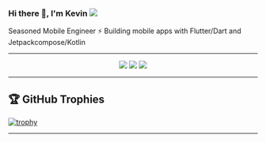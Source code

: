 ### Hi there 👋, I'm Kevin ![](https://pbs.twimg.com/profile_banners/860357608552763393/1593430830/1500x500)

Seasoned Mobile Engineer ⚡️ Building mobile apps with Flutter/Dart and Jetpackcompose/Kotlin


<hr>

<p align="center">
  <img src ="https://github-readme-stats.vercel.app/api?username=Donkelv&show_icons=true&count_private=true&theme=darcula&hide_border=true&hide=issues,contribs&bg_color=00000000">
  <img src ="https://github-readme-stats.vercel.app/api/top-langs/?username=Donkelv&layout=compact&hide_border=true&theme=darcula&bg_color=00000000&langs_count=6">
  <img src ="https://github-readme-streak-stats.herokuapp.com?user=Donkelv&theme=darcula&hide_border=true&background=FFFFFF00">
</p>

<hr>

## 🏆 GitHub Trophies

[![trophy](https://github-profile-trophy.vercel.app/?username=DonKelv&theme=onedark&margin-w=15&margin-h=15)](https://www.buymeacoffee.com/pantani)

<hr>
